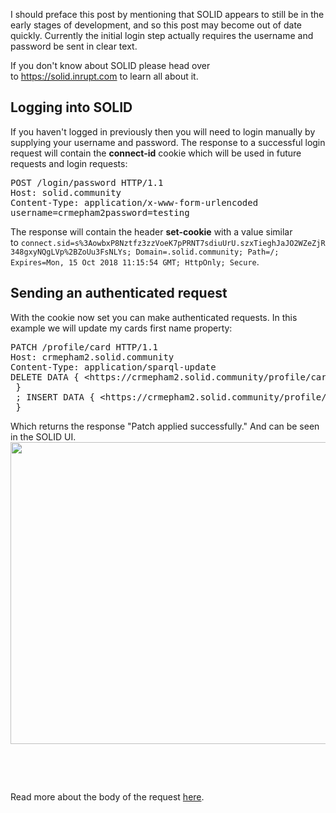 I should preface this post by mentioning that SOLID appears to still be in the early stages of development, and so this post may become out of date quickly. Currently the initial login step actually requires the username and password be sent in clear text.

If you don't know about SOLID please head over to <a href="https://solid.inrupt.com">https://solid.inrupt.com</a> to learn all about it.
<h2>Logging into SOLID</h2>
If you haven't logged in previously then you will need to login manually by supplying your username and password. The response to a successful login request will contain the <strong>connect-id</strong> cookie which will be used in future requests and login requests:
<pre class="EnlighterJSRAW" data-enlighter-language="null">POST /login/password HTTP/1.1
Host: solid.community
Content-Type: application/x-www-form-urlencoded
username=crmepham2password=testing</pre>
The response will contain the header <strong>set-cookie</strong> with a value similar to <code class="EnlighterJSRAW" data-enlighter-language="null">connect.sid=s%3AowbxP8Nztfz3zzVoeK7pPRNT7sdiuUrU.szxTieghJaJO2WZeZjR348gxyNQgLVp%2BZoUu3FsNLYs; Domain=.solid.community; Path=/; Expires=Mon, 15 Oct 2018 11:15:54 GMT; HttpOnly; Secure</code>.
<h2>Sending an authenticated request</h2>
With the cookie now set you can make authenticated requests. In this example we will update my cards first name property:
<pre class="EnlighterJSRAW" data-enlighter-language="null">PATCH /profile/card HTTP/1.1
Host: crmepham2.solid.community
Content-Type: application/sparql-update
DELETE DATA { &lt;https://crmepham2.solid.community/profile/card#me&gt; &lt;http://www.w3.org/2006/vcard/ns#fn&gt; "Chris" .
 } 
 ; INSERT DATA { &lt;https://crmepham2.solid.community/profile/card#me&gt; &lt;http://www.w3.org/2006/vcard/ns#fn&gt; "Chris Mepham" .
 }</pre>
Which returns the response "Patch applied successfully." And can be seen in the SOLID UI.

<img class="aligncenter size-full wp-image-1070" src="http://chrismepham.co.uk/blog/wp-content/uploads/2018/10/Screen-Shot-2018-10-14-at-12.55.49.png" alt="" width="620" height="483" />

&nbsp;

&nbsp;

Read more about the body of the request <a href="https://solid.inrupt.com/docs/expressing-ld-with-turtle">here</a>.
